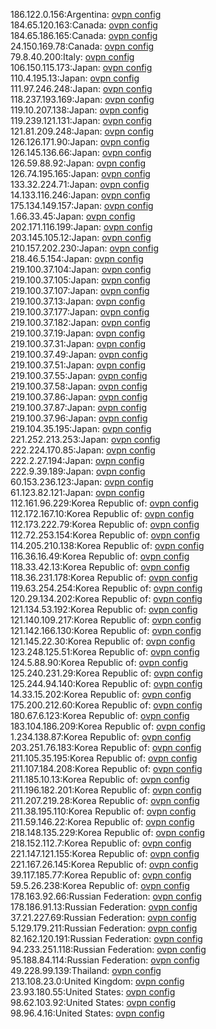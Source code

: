 186.122.0.156:Argentina: [ovpn config](vpn/186_122_0_156.ovpn)  
184.65.120.163:Canada: [ovpn config](vpn/184_65_120_163.ovpn)  
184.65.186.165:Canada: [ovpn config](vpn/184_65_186_165.ovpn)  
24.150.169.78:Canada: [ovpn config](vpn/24_150_169_78.ovpn)  
79.8.40.200:Italy: [ovpn config](vpn/79_8_40_200.ovpn)  
106.150.115.173:Japan: [ovpn config](vpn/106_150_115_173.ovpn)  
110.4.195.13:Japan: [ovpn config](vpn/110_4_195_13.ovpn)  
111.97.246.248:Japan: [ovpn config](vpn/111_97_246_248.ovpn)  
118.237.193.169:Japan: [ovpn config](vpn/118_237_193_169.ovpn)  
119.10.207.138:Japan: [ovpn config](vpn/119_10_207_138.ovpn)  
119.239.121.131:Japan: [ovpn config](vpn/119_239_121_131.ovpn)  
121.81.209.248:Japan: [ovpn config](vpn/121_81_209_248.ovpn)  
126.126.171.90:Japan: [ovpn config](vpn/126_126_171_90.ovpn)  
126.145.136.66:Japan: [ovpn config](vpn/126_145_136_66.ovpn)  
126.59.88.92:Japan: [ovpn config](vpn/126_59_88_92.ovpn)  
126.74.195.165:Japan: [ovpn config](vpn/126_74_195_165.ovpn)  
133.32.224.71:Japan: [ovpn config](vpn/133_32_224_71.ovpn)  
14.133.116.246:Japan: [ovpn config](vpn/14_133_116_246.ovpn)  
175.134.149.157:Japan: [ovpn config](vpn/175_134_149_157.ovpn)  
1.66.33.45:Japan: [ovpn config](vpn/1_66_33_45.ovpn)  
202.171.116.199:Japan: [ovpn config](vpn/202_171_116_199.ovpn)  
203.145.105.12:Japan: [ovpn config](vpn/203_145_105_12.ovpn)  
210.157.202.230:Japan: [ovpn config](vpn/210_157_202_230.ovpn)  
218.46.5.154:Japan: [ovpn config](vpn/218_46_5_154.ovpn)  
219.100.37.104:Japan: [ovpn config](vpn/219_100_37_104.ovpn)  
219.100.37.105:Japan: [ovpn config](vpn/219_100_37_105.ovpn)  
219.100.37.107:Japan: [ovpn config](vpn/219_100_37_107.ovpn)  
219.100.37.13:Japan: [ovpn config](vpn/219_100_37_13.ovpn)  
219.100.37.177:Japan: [ovpn config](vpn/219_100_37_177.ovpn)  
219.100.37.182:Japan: [ovpn config](vpn/219_100_37_182.ovpn)  
219.100.37.19:Japan: [ovpn config](vpn/219_100_37_19.ovpn)  
219.100.37.31:Japan: [ovpn config](vpn/219_100_37_31.ovpn)  
219.100.37.49:Japan: [ovpn config](vpn/219_100_37_49.ovpn)  
219.100.37.51:Japan: [ovpn config](vpn/219_100_37_51.ovpn)  
219.100.37.55:Japan: [ovpn config](vpn/219_100_37_55.ovpn)  
219.100.37.58:Japan: [ovpn config](vpn/219_100_37_58.ovpn)  
219.100.37.86:Japan: [ovpn config](vpn/219_100_37_86.ovpn)  
219.100.37.87:Japan: [ovpn config](vpn/219_100_37_87.ovpn)  
219.100.37.96:Japan: [ovpn config](vpn/219_100_37_96.ovpn)  
219.104.35.195:Japan: [ovpn config](vpn/219_104_35_195.ovpn)  
221.252.213.253:Japan: [ovpn config](vpn/221_252_213_253.ovpn)  
222.224.170.85:Japan: [ovpn config](vpn/222_224_170_85.ovpn)  
222.2.27.194:Japan: [ovpn config](vpn/222_2_27_194.ovpn)  
222.9.39.189:Japan: [ovpn config](vpn/222_9_39_189.ovpn)  
60.153.236.123:Japan: [ovpn config](vpn/60_153_236_123.ovpn)  
61.123.82.121:Japan: [ovpn config](vpn/61_123_82_121.ovpn)  
112.161.96.229:Korea Republic of: [ovpn config](vpn/112_161_96_229.ovpn)  
112.172.167.10:Korea Republic of: [ovpn config](vpn/112_172_167_10.ovpn)  
112.173.222.79:Korea Republic of: [ovpn config](vpn/112_173_222_79.ovpn)  
112.72.253.154:Korea Republic of: [ovpn config](vpn/112_72_253_154.ovpn)  
114.205.210.138:Korea Republic of: [ovpn config](vpn/114_205_210_138.ovpn)  
116.36.16.49:Korea Republic of: [ovpn config](vpn/116_36_16_49.ovpn)  
118.33.42.13:Korea Republic of: [ovpn config](vpn/118_33_42_13.ovpn)  
118.36.231.178:Korea Republic of: [ovpn config](vpn/118_36_231_178.ovpn)  
119.63.254.254:Korea Republic of: [ovpn config](vpn/119_63_254_254.ovpn)  
120.29.134.202:Korea Republic of: [ovpn config](vpn/120_29_134_202.ovpn)  
121.134.53.192:Korea Republic of: [ovpn config](vpn/121_134_53_192.ovpn)  
121.140.109.217:Korea Republic of: [ovpn config](vpn/121_140_109_217.ovpn)  
121.142.166.130:Korea Republic of: [ovpn config](vpn/121_142_166_130.ovpn)  
121.145.22.30:Korea Republic of: [ovpn config](vpn/121_145_22_30.ovpn)  
123.248.125.51:Korea Republic of: [ovpn config](vpn/123_248_125_51.ovpn)  
124.5.88.90:Korea Republic of: [ovpn config](vpn/124_5_88_90.ovpn)  
125.240.231.29:Korea Republic of: [ovpn config](vpn/125_240_231_29.ovpn)  
125.244.94.140:Korea Republic of: [ovpn config](vpn/125_244_94_140.ovpn)  
14.33.15.202:Korea Republic of: [ovpn config](vpn/14_33_15_202.ovpn)  
175.200.212.60:Korea Republic of: [ovpn config](vpn/175_200_212_60.ovpn)  
180.67.6.123:Korea Republic of: [ovpn config](vpn/180_67_6_123.ovpn)  
183.104.186.209:Korea Republic of: [ovpn config](vpn/183_104_186_209.ovpn)  
1.234.138.87:Korea Republic of: [ovpn config](vpn/1_234_138_87.ovpn)  
203.251.76.183:Korea Republic of: [ovpn config](vpn/203_251_76_183.ovpn)  
211.105.35.195:Korea Republic of: [ovpn config](vpn/211_105_35_195.ovpn)  
211.107.184.208:Korea Republic of: [ovpn config](vpn/211_107_184_208.ovpn)  
211.185.10.13:Korea Republic of: [ovpn config](vpn/211_185_10_13.ovpn)  
211.196.182.201:Korea Republic of: [ovpn config](vpn/211_196_182_201.ovpn)  
211.207.219.28:Korea Republic of: [ovpn config](vpn/211_207_219_28.ovpn)  
211.38.195.110:Korea Republic of: [ovpn config](vpn/211_38_195_110.ovpn)  
211.59.146.22:Korea Republic of: [ovpn config](vpn/211_59_146_22.ovpn)  
218.148.135.229:Korea Republic of: [ovpn config](vpn/218_148_135_229.ovpn)  
218.152.112.7:Korea Republic of: [ovpn config](vpn/218_152_112_7.ovpn)  
221.147.121.155:Korea Republic of: [ovpn config](vpn/221_147_121_155.ovpn)  
221.167.26.145:Korea Republic of: [ovpn config](vpn/221_167_26_145.ovpn)  
39.117.185.77:Korea Republic of: [ovpn config](vpn/39_117_185_77.ovpn)  
59.5.26.238:Korea Republic of: [ovpn config](vpn/59_5_26_238.ovpn)  
178.163.92.66:Russian Federation: [ovpn config](vpn/178_163_92_66.ovpn)  
178.186.91.13:Russian Federation: [ovpn config](vpn/178_186_91_13.ovpn)  
37.21.227.69:Russian Federation: [ovpn config](vpn/37_21_227_69.ovpn)  
5.129.179.211:Russian Federation: [ovpn config](vpn/5_129_179_211.ovpn)  
82.162.120.191:Russian Federation: [ovpn config](vpn/82_162_120_191.ovpn)  
94.233.251.118:Russian Federation: [ovpn config](vpn/94_233_251_118.ovpn)  
95.188.84.114:Russian Federation: [ovpn config](vpn/95_188_84_114.ovpn)  
49.228.99.139:Thailand: [ovpn config](vpn/49_228_99_139.ovpn)  
213.108.23.0:United Kingdom: [ovpn config](vpn/213_108_23_0.ovpn)  
23.93.180.55:United States: [ovpn config](vpn/23_93_180_55.ovpn)  
98.62.103.92:United States: [ovpn config](vpn/98_62_103_92.ovpn)  
98.96.4.16:United States: [ovpn config](vpn/98_96_4_16.ovpn)  
